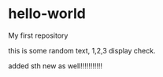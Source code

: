 # hello-world
My first repository

this is some random text, 1,2,3 display check.

added sth new as well!!!!!!!!!!!
